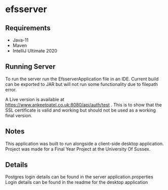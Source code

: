 # efsserver

## Requirements

- Java-11
- Maven
- IntelliJ Ultimate 2020

## Running Server

To run the server run the EfsserverApplication file in an IDE. Current build can be exported to JAR but will not run some functionality due to filepath error.

A Live version is available at https://www.ankeetpatel.co.uk:8080/api/auth/test . This is to show that the SSL certificate is valid and working but should not be used as a working final version.

## Notes


This application was built to run alongside a client-side desktop application. Project was made for a Final Year Project at the University Of Sussex.

## Details

Postgres login details can be found in the server application.properties
Login details can be found in the readme for the desktop application
